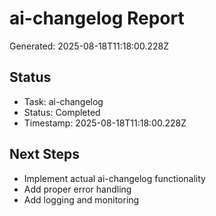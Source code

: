 # ai-changelog Report

Generated: 2025-08-18T11:18:00.228Z

## Status
- Task: ai-changelog
- Status: Completed
- Timestamp: 2025-08-18T11:18:00.228Z

## Next Steps
- Implement actual ai-changelog functionality
- Add proper error handling
- Add logging and monitoring
